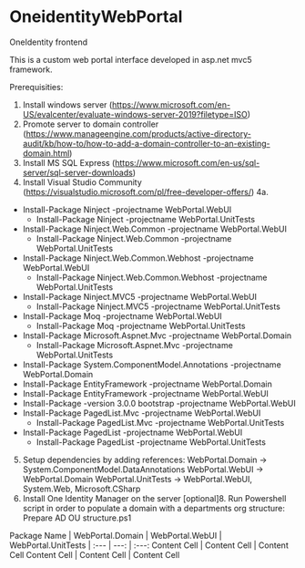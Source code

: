 # OneidentityWebPortal
OneIdentity frontend

This is a custom web portal interface developed in asp.net mvc5 framework.

Prerequisities:

1. Install windows server (https://www.microsoft.com/en-US/evalcenter/evaluate-windows-server-2019?filetype=ISO)
2. Promote server to domain controller (https://www.manageengine.com/products/active-directory-audit/kb/how-to/how-to-add-a-domain-controller-to-an-existing-domain.html)
3. Install MS SQL Express (https://www.microsoft.com/en-us/sql-server/sql-server-downloads)
4. Install Visual Studio Community (https://visualstudio.microsoft.com/pl/free-developer-offers/)
4a. 
* Install-Package Ninject -projectname WebPortal.WebUI
    * Install-Package Ninject -projectname WebPortal.UnitTests
* Install-Package Ninject.Web.Common -projectname WebPortal.WebUI
    * Install-Package Ninject.Web.Common -projectname WebPortal.UnitTests
* Install-Package Ninject.Web.Common.Webhost -projectname WebPortal.WebUI
    * Install-Package Ninject.Web.Common.Webhost -projectname WebPortal.UnitTests
* Install-Package Ninject.MVC5 -projectname WebPortal.WebUI
    * Install-Package Ninject.MVC5 -projectname WebPortal.UnitTests   
* Install-Package Moq -projectname WebPortal.WebUI
    * Install-Package Moq -projectname WebPortal.UnitTests   
* Install-Package Microsoft.Aspnet.Mvc -projectname WebPortal.Domain
    * Install-Package Microsoft.Aspnet.Mvc -projectname WebPortal.UnitTests   
* Install-Package System.ComponentModel.Annotations -projectname WebPortal.Domain
* Install-Package EntityFramework -projectname WebPortal.Domain
* Install-Package EntityFramework -projectname WebPortal.WebUI
* Install-Package -version 3.0.0 bootstrap -projectname WebPortal.WebUI
* Install-Package PagedList.Mvc -projectname WebPortal.WebUI
    * Install-Package PagedList.Mvc -projectname WebPortal.UnitTests   
* Install-Package PagedList -projectname WebPortal.WebUI
    * Install-Package PagedList -projectname WebPortal.UnitTests   
5. Setup dependencies by adding references:
WebPortal.Domain -> System.ComponentModel.DataAnnotations
WebPortal.WebUI -> WebPortal.Domain
WebPortal.UnitTests -> WebPortal.WebUI, System.Web, Microsoft.CSharp
7. Install One Identity Manager on the server
[optional]8. Run Powershell script in order to populate a domain with a departments org structure: Prepare AD OU structure.ps1

Package Name | WebPortal.Domain | WebPortal.WebUI | WebPortal.UnitTests 
| :--- | ---: | :---:
Content Cell  | Content Cell | Content Cell
Content Cell  | Content Cell | Content Cell
